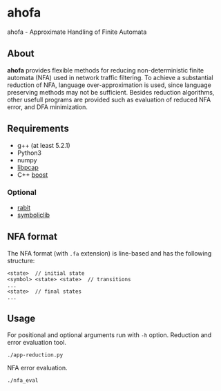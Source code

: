# ahofa
ahofa - Approximate Handling of Finite Automata

## About
**ahofa** provides flexible methods for reducing non-deterministic finite automata (NFA) used in network traffic filtering. To achieve a substantial reduction of NFA, language over-approximation is used, since language preserving methods may not be sufficient. Besides reduction algorithms, other usefull programs are provided such as evaluation of reduced NFA error, and DFA minimization.

## Requirements
* g++ (at least 5.2.1)
* Python3
* numpy
* [libpcap](http://www.tcpdump.org/)
* C++ [boost](https://www.boost.org/)
### Optional
* [rabit](http://www.languageinclusion.org/doku.php?id=tools)
* [symboliclib](https://github.com/Miskaaa/symboliclib/tree/master/symboliclib)

## NFA format
The NFA format (with `.fa` extension) is line-based and has the following structure:
```
<state>  // initial state
<symbol> <state> <state>  // transitions
...
<state>  // final states
...
```

## Usage
For positional and optional arguments run with `-h` option.
Reduction and error evaluation tool.
```
./app-reduction.py
```
NFA error evaluation.
```
./nfa_eval  
```
